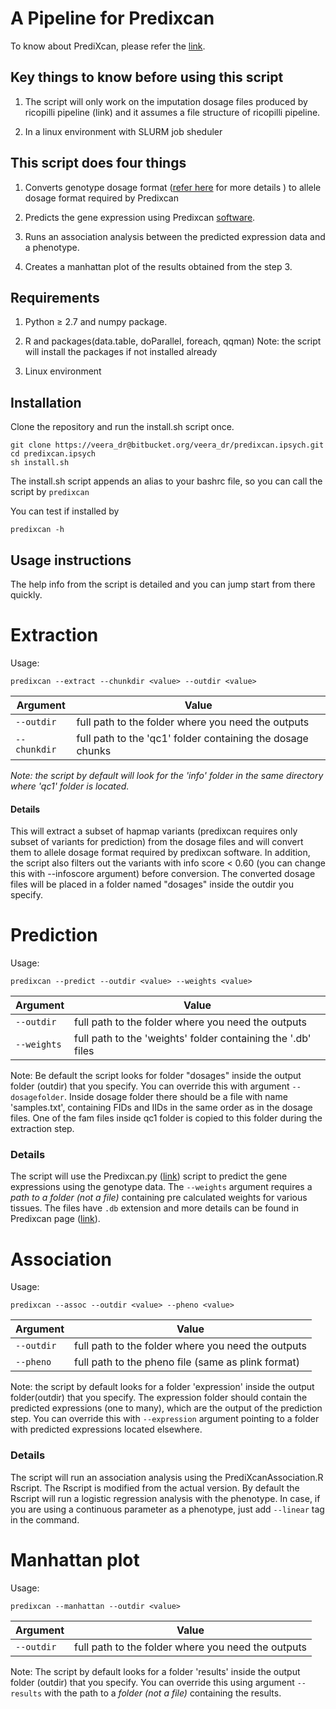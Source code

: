 # A Pipeline for Predixcan 

To know about PrediXcan, please refer the [link](https://github.com/hakyim/PrediXcan).

## Key things to know before using this script

1. The  script will only work on the imputation dosage files produced by ricopilli pipeline (link) and it assumes a file structure of ricopilli pipeline. 

2. In a linux environment with SLURM job sheduler


## This script does four things

1. Converts genotype dosage format ([refer here](http://pngu.mgh.harvard.edu/~purcell/plink/dosage.shtml) for more details ) to allele dosage format required by Predixcan

2. Predicts the gene expression using Predixcan [software](https://github.com/hakyim/PrediXcan).

3. Runs an association analysis between the predicted expression data and a phenotype.

4. Creates a manhattan plot of the results obtained from the step 3.

## Requirements

1. Python ≥ 2.7 and numpy package.
    
2. R and packages(data.table, doParallel, foreach, qqman)
Note: the script will install the packages if not installed already 

3. Linux environment

## Installation

Clone the repository and run the install.sh script once. 

```
git clone https://veera_dr@bitbucket.org/veera_dr/predixcan.ipsych.git
cd predixcan.ipsych
sh install.sh
```

The install.sh script appends an alias to your bashrc file, so you can call the script by `predixcan`

You can test if installed by

```
predixcan -h 
```
## Usage instructions

The help info from the script is detailed and you can jump start from there quickly.

# Extraction 

Usage:

```
predixcan --extract --chunkdir <value> --outdir <value> 
```

| Argument    | Value                                                      |
|-------------|------------------------------------------------------------|
| `--outdir`  | full path to the folder where you need the outputs         |
| `--chunkdir`| full path to the 'qc1' folder containing the dosage chunks |

*Note: the script by default will look for the 'info' folder in the same directory where 'qc1' folder is located.*

#### Details
This will extract a subset of hapmap variants (predixcan requires only subset of variants for prediction) from the dosage files and will convert them to allele dosage format required by predixcan software. In addition, the script also filters out the variants with info score < 0.60 (you can change this with --infoscore argument) before conversion. The converted dosage files will be placed in a folder named "dosages" inside the outdir you specify.

# Prediction

Usage:

```
predixcan --predict --outdir <value> --weights <value> 
```
| Argument    | Value                                                          |
|-------------|----------------------------------------------------------------|
| `--outdir`  | full path to the folder where you need the outputs             |
| `--weights` | full path to the 'weights' folder containing the '.db' files   |

Note: Be default the script looks for folder "dosages" inside the output folder (outdir) that you specify. You can override this with argument `--dosagefolder`. Inside dosage folder there should be a file with name 'samples.txt', containing FIDs and IIDs in the same order as in the dosage files. One of the fam files inside qc1 folder is copied to this folder during the extraction step.

### Details
The script will use the Predixcan.py ([link](https://github.com/hakyim/PrediXcan)) script to predict the gene expressions using the genotype data. The `--weights` argument requires a _path to a folder (not a file)_  containing pre calculated weights for various tissues. The files have `.db` extension and more details can be found in Predixcan page ([link](https://github.com/hakyim/PrediXcan)). 

# Association

Usage:

```
predixcan --assoc --outdir <value> --pheno <value> 
```

| Argument    | Value                                                          |
|-------------|----------------------------------------------------------------|
| `--outdir`  | full path to the folder where you need the outputs             |
| `--pheno`   | full path to the pheno file (same as plink format)             |

Note: the script by default looks for a folder 'expression' inside the output folder(outdir) that you specify. The expression folder should contain the predicted expressions (one to many), which are the output of the prediction step. You can override this with `--expression` argument pointing to a folder with predicted expressions located elsewhere.

### Details
The script will run an association analysis using the PrediXcanAssociation.R Rscript. The Rscript is modified from the actual version. By default the Rscript will run a logistic regression analysis with the phenotype. In case, if you are using a continuous parameter as a phenotype, just add `--linear` tag in the command.

# Manhattan plot

Usage:

```
predixcan --manhattan --outdir <value>
```
| Argument    | Value                                                          |
|-------------|----------------------------------------------------------------|
| `--outdir`  | full path to the folder where you need the outputs             |

Note: The script by default looks for a folder 'results' inside the output folder (outdir) that you specify. You can override this using argument `--results` with the path to a _folder (not a file)_ containing the results.